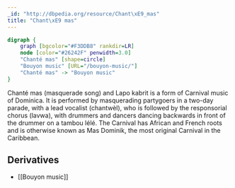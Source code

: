 ```yaml
---
_id: "http://dbpedia.org/resource/Chant\xE9_mas"
title: "Chant\xE9 mas"
---
```


```dot
digraph {
	graph [bgcolor="#F3DDB8" rankdir=LR]
	node [color="#26242F" penwidth=3.0]
	"Chanté mas" [shape=circle]
	"Bouyon music" [URL="/bouyon-music/"]
	"Chanté mas" -> "Bouyon music"
}
```

Chanté mas (masquerade song) and Lapo kabrit is a form of Carnival music of Dominica. It is performed by masquerading partygoers in a two-day parade, with a lead vocalist (chantwèl), who is followed by the responsorial chorus (lavwa), with drummers and dancers dancing backwards in front of the drummer on a tambou lélé. The Carnival has African and French roots and is otherwise known as Mas Dominik, the most original Carnival in the Caribbean.

## Derivatives
- [[Bouyon music]]
